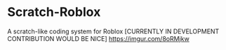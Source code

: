 # Scratch-Roblox
A scratch-like coding system for Roblox [CURRENTLY IN DEVELOPMENT CONTRIBUTION WOULD BE NICE]
https://imgur.com/8oRMjkw


